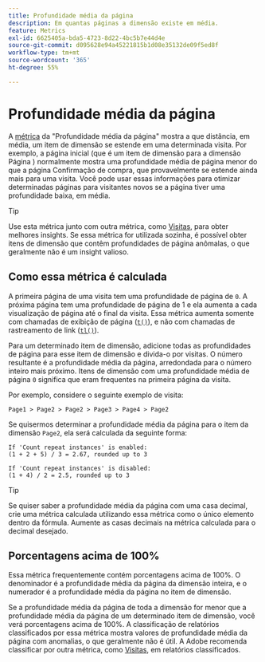 ```yaml
---
title: Profundidade média da página
description: Em quantas páginas a dimensão existe em média.
feature: Metrics
exl-id: 6625405a-bda5-4723-8d22-4bc5b7e44d4e
source-git-commit: d095628e94a45221815b1d08e35132de09f5ed8f
workflow-type: tm+mt
source-wordcount: '365'
ht-degree: 55%

---
```


# Profundidade média da página

A [métrica](overview.md) da &quot;Profundidade média da página&quot; mostra a que distância, em média, um item de dimensão se estende em uma determinada visita. Por exemplo, a página inicial (que é um item de dimensão para a dimensão Página ) normalmente mostra uma profundidade média de página menor do que a página Confirmação de compra, que provavelmente se estende ainda mais para uma visita. Você pode usar essas informações para otimizar determinadas páginas para visitantes novos se a página tiver uma profundidade baixa, em média.

>[!TIP]
>
>Use esta métrica junto com outra métrica, como [Visitas](visits.md), para obter melhores insights. Se essa métrica for utilizada sozinha, é possível obter itens de dimensão que contêm profundidades de página anômalas, o que geralmente não é um insight valioso.

## Como essa métrica é calculada

A primeira página de uma visita tem uma profundidade de página de `0`. A próxima página tem uma profundidade de página de 1 e ela aumenta a cada visualização de página até o final da visita. Essa métrica aumenta somente com chamadas de exibição de página ([`t()`](/help/implement/vars/functions/t-method.md)), e não com chamadas de rastreamento de link ([`tl()`](/help/implement/vars/functions/tl-method.md)).

Para um determinado item de dimensão, adicione todas as profundidades de página para esse item de dimensão e divida-o por visitas. O número resultante é a profundidade média da página, arredondada para o número inteiro mais próximo. Itens de dimensão com uma profundidade média de página `0` significa que eram frequentes na primeira página da visita.

Por exemplo, considere o seguinte exemplo de visita:

```text
Page1 > Page2 > Page2 > Page3 > Page4 > Page2
```

Se quisermos determinar a profundidade média da página para o item da dimensão `Page2`, ela será calculada da seguinte forma:

```text
If 'Count repeat instances' is enabled:
(1 + 2 + 5) / 3 = 2.67, rounded up to 3

If 'Count repeat instances' is disabled:
(1 + 4) / 2 = 2.5, rounded up to 3
```

>[!TIP]
>
>Se quiser saber a profundidade média da página com uma casa decimal, crie uma métrica calculada utilizando essa métrica como o único elemento dentro da fórmula. Aumente as casas decimais na métrica calculada para o decimal desejado.

## Porcentagens acima de 100%

Essa métrica frequentemente contém porcentagens acima de 100%. O denominador é a profundidade média da página da dimensão inteira, e o numerador é a profundidade média da página no item de dimensão.

Se a profundidade média da página de toda a dimensão for menor que a profundidade média da página de um determinado item de dimensão, você verá porcentagens acima de 100%. A classificação de relatórios classificados por essa métrica mostra valores de profundidade média da página com anomalias, o que geralmente não é útil. A Adobe recomenda classificar por outra métrica, como [Visitas](visits.md), em relatórios classificados.
